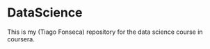 DataScience
===========

This is my (Tiago Fonseca) repository for the data science course in coursera.

